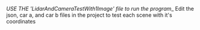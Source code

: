 *USE THE 'LidarAndCameraTestWith1Image' file to run the program*_
Edit the json, car a, and car b files in the project to test each scene with it's coordinates
